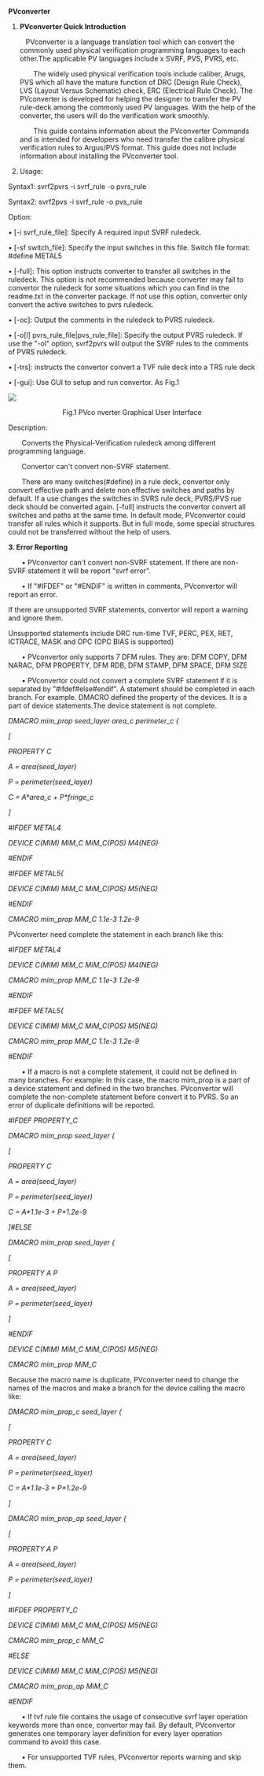 **PVconverter**

1. **PVconverter Quick Introduction**

   &nbsp;&nbsp;&nbsp;PVconverter is a language translation tool which can convert the commonly used physical verification programming languages to each other.The applicable PV languages include x SVRF, PVS, PVRS, etc.

   &nbsp;&nbsp;&nbsp;&nbsp;&nbsp;&nbsp;&nbsp;The widely used physical verification tools include caliber, Arugs, PVS which all have the mature function of DRC (Design Rule Check), LVS (Layout Versus Schematic) check, ERC (Electrical Rule Check). The PVconverter is developed for helping the designer to transfer the PV rule-deck among the commonly used PV languages. With the help of the converter, the users will do the verification work smoothly.

   &nbsp;&nbsp;&nbsp;&nbsp;&nbsp;&nbsp;&nbsp;This guide contains information about the PVconverter Commands and is intended for developers who need transfer the calibre physical verification rules to Argus/PVS format. This guide does not include information about installing the PVconverter tool.

2. Usage:

Syntax1: svrf2pvrs -i svrf\_rule -o pvrs\_rule

Syntax2: svrf2pvs -i svrf\_rule -o pvs\_rule

Option:

• [-i svrf\_rule\_file]: Specify A required input SVRF ruledeck.

• [-sf switch\_file]: Specify the input switches in this file. Switch file format: #define METAL5

• [-full]: This option instructs converter to transfer all switches in the ruledeck. This option is not recommended because converter may fail to convertor the ruledeck for some situations which you can find in the readme.txt in the converter package. If not use this option, converter only convert the active switches to pvrs ruledeck.

• [-oc]: Output the comments in the ruledeck to PVRS ruledeck.

• [-o[l] pvrs\_rule\_file|pvs\_rule\_file]: Specify the output PVRS ruledeck. If use the &quot;-ol&quot; option, svrf2pvrs will output the SVRF rules to the comments of PVRS ruledeck.

• [-trs]: instructs the convertor convert a TVF rule deck into a TRS rule deck

• [-gui]: Use GUI to setup and run convertor. As Fig.1




![](/images/fig1.png)

<center>Fig.1 PVco nverter Graphical User Interface</center>

Description:

&nbsp;&nbsp;&nbsp;&nbsp;&nbsp;&nbsp;&nbsp;Converts the Physical-Verification ruledeck among different programming language.

&nbsp;&nbsp;&nbsp;&nbsp;&nbsp;&nbsp;&nbsp;Convertor can&#39;t convert non-SVRF statement.

&nbsp;&nbsp;&nbsp;&nbsp;&nbsp;&nbsp;&nbsp;There are many switches(#define) in a rule deck, convertor only convert effective path and delete non effective switches and paths by default. If a use changes the switches in SVRS rule deck, PVRS/PVS rue deck should be converted again. [-full] instructs the convertor convert all switches and paths at the same time. In default mode, PVconvertor could transfer all rules which it supports. But in full mode, some special structures could not be transferred without the help of users.

**3. Error Reporting**

&nbsp;&nbsp;&nbsp;&nbsp;&nbsp;&nbsp;&nbsp;• PVconvertor can&#39;t convert non-SVRF statement. If there are non-SVRF statement it will be report &quot;svrf error&quot;.

&nbsp;&nbsp;&nbsp;&nbsp;&nbsp;&nbsp;&nbsp;• If &quot;#IFDEF&quot; or &quot;#ENDIF&quot; is written in comments, PVconvertor will report an error.

If there are unsupported SVRF statements, convertor will report a warning and ignore them.

Unsupported statements include DRC run-time TVF, PERC, PEX, RET, ICTRACE, MASK and OPC (OPC BIAS is supported)

&nbsp;&nbsp;&nbsp;&nbsp;&nbsp;&nbsp;&nbsp;• PVconvertor only supports 7 DFM rules. They are: DFM COPY, DFM NARAC, DFM PROPERTY, DFM RDB, DFM STAMP, DFM SPACE, DFM SIZE

&nbsp;&nbsp;&nbsp;&nbsp;&nbsp;&nbsp;&nbsp;• PVconvertor could not convert a complete SVRF statement if it is separated by &quot;#ifdef#else#endif&quot;. A statement should be completed in each branch. For example. DMACRO defined the property of the devices. It is a part of device statements.The device statement is not complete.

_DMACRO mim\_prop seed\_layer area\_c perimeter\_c {_

_[_

_PROPERTY C_

_A = area(seed\_layer)_

_P = perimeter(seed\_layer)_

_C = A\*area\_c + P\*fringe\_c_

_]_

_#IFDEF METAL4_

_DEVICE C(MIM) MiM\_C MiM\_C(POS) M4(NEG)_

_#ENDIF_

_#IFDEF METAL5{_

_DEVICE C(MIM) MiM\_C MiM\_C(POS) M5(NEG)_

_#ENDIF_

_CMACRO mim\_prop MiM\_C 1.1e-3 1.2e-9_

PVconverter need complete the statement in each branch like this:

_#IFDEF METAL4_

_DEVICE C(MIM) MiM\_C MiM\_C(POS) M4(NEG)_

_CMACRO mim\_prop MiM\_C 1.1e-3 1.2e-9_

_#ENDIF_

_#IFDEF METAL5{_

_DEVICE C(MIM) MiM\_C MiM\_C(POS) M5(NEG)_

_CMACRO mim\_prop MiM\_C 1.1e-3 1.2e-9_

_#ENDIF_

&nbsp;&nbsp;&nbsp;&nbsp;&nbsp;&nbsp;&nbsp;• If a macro is not a complete statement, it could not be defined in many branches. For example: In this case, the macro mim\_prop is a part of a device statement and defined in the two branches. PVconvertor will complete the non-complete statement before convert it to PVRS. So an error of duplicate definitions will be reported.

_#IFDEF PROPERTY\_C_

_DMACRO mim\_prop seed\_layer {_

_[_

_PROPERTY C_

_A = area(seed\_layer)_

_P = perimeter(seed\_layer)_

_C = A\*1.1e-3 + P\*1.2e-9_

_]#ELSE_

_DMACRO mim\_prop seed\_layer {_

_[_

_PROPERTY A P_

_A = area(seed\_layer)_

_P = perimeter(seed\_layer)_

_]_

_#ENDIF_

_DEVICE C(MIM) MiM\_C MiM\_C(POS) M5(NEG)_

_CMACRO mim\_prop MiM\_C_

Because the macro name is duplicate, PVconverter need to change the names of the macros and make a branch for the device calling the macro like:

_DMACRO mim\_prop\_c seed\_layer {_

_[_

_PROPERTY C_

_A = area(seed\_layer)_

_P = perimeter(seed\_layer)_

_C = A\*1.1e-3 + P\*1.2e-9_

_]_

_DMACRO mim\_prop\_ap seed\_layer {_

_[_

_PROPERTY A P_

_A = area(seed\_layer)_

_P = perimeter(seed\_layer)_

_]_

_#IFDEF PROPERTY\_C_

_DEVICE C(MIM) MiM\_C MiM\_C(POS) M5(NEG)_

_CMACRO mim\_prop\_c MiM\_C_

_#ELSE_

_DEVICE C(MIM) MiM\_C MiM\_C(POS) M5(NEG)_

_CMACRO mim\_prop\_ap MiM\_C_

_#ENDIF_

&nbsp;&nbsp;&nbsp;&nbsp;&nbsp;&nbsp;&nbsp;• If tvf rule file contains the usage of consecutive svrf layer operation keywords more than once, convertor may fail. By default, PVconvertor generates one temporary layer definition for every layer operation command to avoid this case.

&nbsp;&nbsp;&nbsp;&nbsp;&nbsp;&nbsp;&nbsp;• For unsupported TVF rules, PVconvertor reports warning and skip them.
